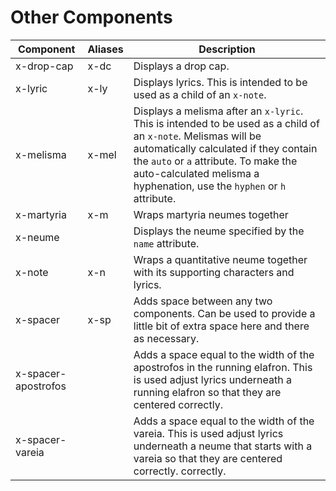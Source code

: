 <style>
td {
    --byz-neume-font-size: 20pt;
}
</style>

# Other Components

| Component           | Aliases | Description                                                                                                                                                                                                                                                                |
| ------------------- | ------- | -------------------------------------------------------------------------------------------------------------------------------------------------------------------------------------------------------------------------------------------------------------------------- |
| x-drop-cap          | x-dc    | Displays a drop cap.                                                                                                                                                                                                                                                       |
| x-lyric             | x-ly    | Displays lyrics. This is intended to be used as a child of an `x-note`.                                                                                                                                                                                                    |
| x-melisma           | x-mel   | Displays a melisma after an `x-lyric`. This is intended to be used as a child of an `x-note`. Melismas will be automatically calculated if they contain the `auto` or `a` attribute. To make the auto-calculated melisma a hyphenation, use the `hyphen` or `h` attribute. |
| x-martyria          | x-m     | Wraps martyria neumes together                                                                                                                                                                                                                                             |
| x-neume             |         | Displays the neume specified by the `name` attribute.                                                                                                                                                                                                                      |
| x-note              | x-n     | Wraps a quantitative neume together with its supporting characters and lyrics.                                                                                                                                                                                             |
| x-spacer            | x-sp    | Adds space between any two components. Can be used to provide a little bit of extra space here and there as necessary.                                                                                                                                                     |
| x-spacer-apostrofos |         | Adds a space equal to the width of the apostrofos in the running elafron. This is used adjust lyrics underneath a running elafron so that they are centered correctly.                                                                                                     |
| x-spacer-vareia     |         | Adds a space equal to the width of the vareia. This is used adjust lyrics underneath a neume that starts with a vareia so that they are centered correctly. correctly.                                                                                                     |
